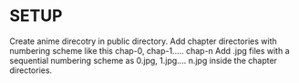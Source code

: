 # SETUP

Create anime direcotry in public directory.
Add chapter directories with numbering scheme like this chap-0, chap-1..... chap-n
Add .jpg files with a sequential numbering scheme as 0.jpg, 1.jpg.... n.jpg inside the chapter directories.
